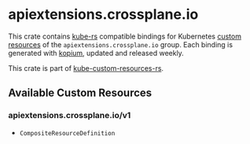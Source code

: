 <!--
SPDX-FileCopyrightText: The kube-custom-resources-rs Authors
SPDX-License-Identifier: 0BSD
 -->

# apiextensions.crossplane.io

This crate contains [kube-rs](https://kube.rs/) compatible bindings for Kubernetes [custom resources](https://kubernetes.io/docs/tasks/extend-kubernetes/custom-resources/custom-resource-definitions/) of the `apiextensions.crossplane.io` group. Each binding is generated with [kopium](https://github.com/kube-rs/kopium), updated and released weekly.

This crate is part of [kube-custom-resources-rs](https://github.com/metio/kube-custom-resources-rs).

## Available Custom Resources

### apiextensions.crossplane.io/v1
- `CompositeResourceDefinition`
